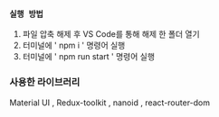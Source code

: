 ### `실행 방법`

1. 파일 압축 해제 후 VS Code를 통해 해제 한 폴더 열기
2. 터미널에 ' npm i ' 명령어 실행
3. 터미널에 ' npm run start ' 명령어 실행

### 사용한 라이브러리

Material UI , Redux-toolkit , nanoid , react-router-dom
